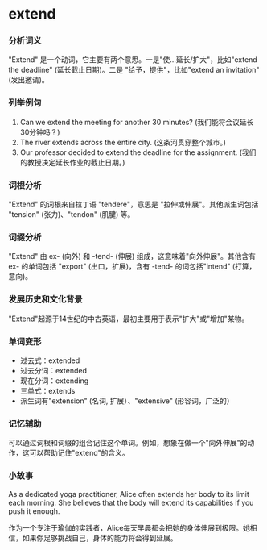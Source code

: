 # extend

### 分析词义

  

"Extend" 是一个动词，它主要有两个意思。一是"使...延长/扩大"，比如"extend the deadline" (延长截止日期)。二是 "给予，提供"，比如"extend an invitation" (发出邀请)。

  

### 列举例句

  

1.  Can we extend the meeting for another 30 minutes? (我们能将会议延长30分钟吗？)
2.  The river extends across the entire city. (这条河贯穿整个城市。)
3.  Our professor decided to extend the deadline for the assignment. (我们的教授决定延长作业的截止日期。)

  

### 词根分析

  

"Extend" 的词根来自拉丁语 "tendere"，意思是 "拉伸或伸展"。其他派生词包括 "tension" (张力)、"tendon" (肌腱) 等。

  

### 词缀分析

  

"Extend" 由 ex- (向外) 和 -tend- (伸展) 组成，这意味着"向外伸展"。其他含有 ex- 的单词包括 "export" (出口，扩展)，含有 -tend- 的词包括"intend" (打算，意向)。

  

### 发展历史和文化背景

  

"Extend"起源于14世纪的中古英语，最初主要用于表示"扩大"或"增加"某物。

  

### 单词变形

  

*   过去式：extended
*   过去分词：extended
*   现在分词：extending
*   三单式：extends
*   派生词有"extension" (名词, 扩展）、"extensive" (形容词，广泛的）

  

### 记忆辅助

  

可以通过词根和词缀的组合记住这个单词。例如，想象在做一个"向外伸展"的动作，这可以帮助记住"extend"的含义。

  

### 小故事

  

As a dedicated yoga practitioner, Alice often extends her body to its limit each morning. She believes that the body will extend its capabilities if you push it enough.

  

作为一个专注于瑜伽的实践者，Alice每天早晨都会把她的身体伸展到极限。她相信，如果你足够挑战自己，身体的能力将会得到延展。
